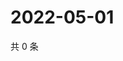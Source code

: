 # 2022-05-01

共 0 条

<!-- BEGIN WEIBO -->
<!-- 最后更新时间 Sun May 01 2022 01:17:04 GMT+0800 (China Standard Time) -->

<!-- END WEIBO -->
